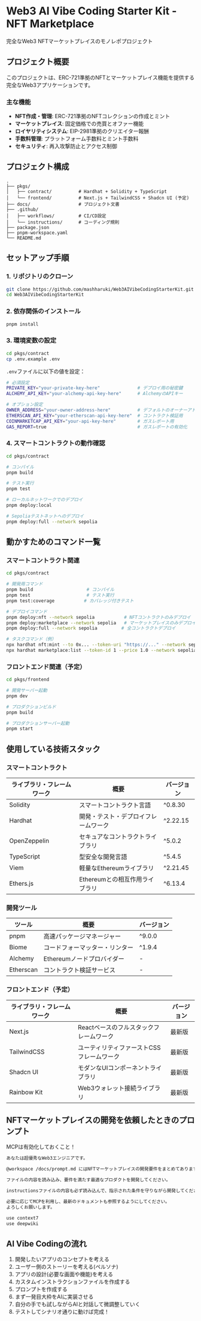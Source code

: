 # Web3 AI Vibe Coding Starter Kit - NFT Marketplace

完全なWeb3 NFTマーケットプレイスのモノレポプロジェクト

## プロジェクト概要

このプロジェクトは、ERC-721準拠のNFTとマーケットプレイス機能を提供する完全なWeb3アプリケーションです。

### 主な機能

- **NFT作成・管理**: ERC-721準拠のNFTコレクションの作成とミント
- **マーケットプレイス**: 固定価格での売買とオファー機能
- **ロイヤリティシステム**: EIP-2981準拠のクリエイター報酬
- **手数料管理**: プラットフォーム手数料とミント手数料
- **セキュリティ**: 再入攻撃防止とアクセス制御

## プロジェクト構成

```
.
├── pkgs/
│   ├── contract/          # Hardhat + Solidity + TypeScript
│   └── frontend/          # Next.js + TailwindCSS + Shadcn UI (予定)
├── docs/                  # プロジェクト文書
├── .github/
│   ├── workflows/         # CI/CD設定
│   └── instructions/      # コーディング規則
├── package.json
├── pnpm-workspace.yaml
└── README.md
```

## セットアップ手順

### 1. リポジトリのクローン

```bash
git clone https://github.com/mashharuki/Web3AIVibeCodingStarterKit.git
cd Web3AIVibeCodingStarterKit
```

### 2. 依存関係のインストール

```bash
pnpm install
```

### 3. 環境変数の設定

```bash
cd pkgs/contract
cp .env.example .env
```

`.env`ファイルに以下の値を設定：

```bash
# 必須設定
PRIVATE_KEY="your-private-key-here"              # デプロイ用の秘密鍵
ALCHEMY_API_KEY="your-alchemy-api-key-here"      # AlchemyのAPIキー

# オプション設定
OWNER_ADDRESS="your-owner-address-here"          # デフォルトのオーナーアドレス
ETHERSCAN_API_KEY="your-etherscan-api-key-here"  # コントラクト検証用
COINMARKETCAP_API_KEY="your-api-key-here"        # ガスレポート用
GAS_REPORT=true                                  # ガスレポートの有効化
```

### 4. スマートコントラクトの動作確認

```bash
cd pkgs/contract

# コンパイル
pnpm build

# テスト実行
pnpm test

# ローカルネットワークでのデプロイ
pnpm deploy:local

# Sepoliaテストネットへのデプロイ
pnpm deploy:full --network sepolia
```

## 動かすためのコマンド一覧

### スマートコントラクト関連

```bash
cd pkgs/contract

# 開発用コマンド
pnpm build                    # コンパイル
pnpm test                     # テスト実行
pnpm test:coverage           # カバレッジ付きテスト

# デプロイコマンド
pnpm deploy:nft --network sepolia           # NFTコントラクトのみデプロイ
pnpm deploy:marketplace --network sepolia   # マーケットプレイスのみデプロイ
pnpm deploy:full --network sepolia         # 全コントラクトデプロイ

# タスクコマンド（例）
npx hardhat nft:mint --to 0x... --token-uri "https://..." --network sepolia
npx hardhat marketplace:list --token-id 1 --price 1.0 --network sepolia
```

### フロントエンド関連（予定）

```bash
cd pkgs/frontend

# 開発サーバー起動
pnpm dev

# プロダクションビルド
pnpm build

# プロダクションサーバー起動
pnpm start
```

## 使用している技術スタック

### スマートコントラクト

| ライブラリ・フレームワーク | 概要 | バージョン |
|-------------------------|------|----------|
| Solidity | スマートコントラクト言語 | ^0.8.30 |
| Hardhat | 開発・テスト・デプロイフレームワーク | ^2.22.15 |
| OpenZeppelin | セキュアなコントラクトライブラリ | ^5.0.2 |
| TypeScript | 型安全な開発言語 | ^5.4.5 |
| Viem | 軽量なEthereumライブラリ | ^2.21.45 |
| Ethers.js | Ethereumとの相互作用ライブラリ | ^6.13.4 |

### 開発ツール

| ツール | 概要 | バージョン |
|--------|------|----------|
| pnpm | 高速パッケージマネージャー | ^9.0.0 |
| Biome | コードフォーマッター・リンター | ^1.9.4 |
| Alchemy | Ethereumノードプロバイダー | - |
| Etherscan | コントラクト検証サービス | - |

### フロントエンド（予定）

| ライブラリ・フレームワーク | 概要 | バージョン |
|-------------------------|------|----------|
| Next.js | Reactベースのフルスタックフレームワーク | 最新版 |
| TailwindCSS | ユーティリティファーストCSSフレームワーク | 最新版 |
| Shadcn UI | モダンなUIコンポーネントライブラリ | 最新版 |
| Rainbow Kit | Web3ウォレット接続ライブラリ | 最新版 |

## NFTマーケットプレイスの開発を依頼したときのプロンプト

MCPは有効化しておくこと！

```markdown
あなたは超優秀なWeb3エンジニアです。

@workspace /docs/prompt.md にはNFTマーケットプレイスの開発要件をまとめてあります。

ファイルの内容を読み込み、要件を満たす最適なプロダクトを開発してください。

instructionsファイルの内容も必ず読み込んで、指示された条件を守りながら開発してください。

必要に応じてMCPを利用し、最新のドキュメントも参照するようにしてください。
よろしくお願いします。

use context7
use deepwiki
```

## AI Vibe Codingの流れ

1. 開発したいアプリのコンセプトを考える
2. ユーザー側のストーリーを考える(ペルソナ)
3. アプリの設計(必要な画面や機能)を考える
4. カスタムインストラクションファイルを作成する
5. プロンプトを作成する
6. まず一発目大枠をAIに実装させる
7. 自分の手でも試しながらAIと対話して微調整していく
8. テストしてシナリオ通りに動けば完成！